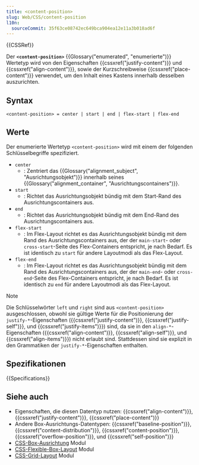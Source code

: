 ```yaml
---
title: <content-position>
slug: Web/CSS/content-position
l10n:
  sourceCommit: 35f63ce08742ec649bca904ea12e11a3b018ad6f
---
```


{{CSSRef}}

Der **`<content-position>`** {{Glossary("enumerated", "enumerierte")}} Wertetyp wird von den Eigenschaften {{cssxref("justify-content")}} und {{cssxref("align-content")}}, sowie der Kurzschreibweise {{cssxref("place-content")}} verwendet, um den Inhalt eines Kastens innerhalb desselben auszurichten.

## Syntax

```plain
<content-position> = center | start | end | flex-start | flex-end
```

## Werte

Der enumerierte Wertetyp `<content-position>` wird mit einem der folgenden Schlüsselbegriffe spezifiziert.

- `center`
  - : Zentriert das {{Glossary("alignment_subject", "Ausrichtungsobjekt")}} innerhalb seines {{Glossary("alignment_container", "Ausrichtungscontainers")}}.
- `start`
  - : Richtet das Ausrichtungsobjekt bündig mit dem Start-Rand des Ausrichtungscontainers aus.
- `end`
  - : Richtet das Ausrichtungsobjekt bündig mit dem End-Rand des Ausrichtungscontainers aus.
- `flex-start`
  - : Im Flex-Layout richtet es das Ausrichtungsobjekt bündig mit dem Rand des Ausrichtungscontainers aus, der der `main-start`- oder `cross-start`-Seite des Flex-Containers entspricht, je nach Bedarf. Es ist identisch zu `start` für andere Layoutmodi als das Flex-Layout.
- `flex-end`
  - : Im Flex-Layout richtet es das Ausrichtungsobjekt bündig mit dem Rand des Ausrichtungscontainers aus, der der `main-end`- oder `cross-end`-Seite des Flex-Containers entspricht, je nach Bedarf. Es ist identisch zu `end` für andere Layoutmodi als das Flex-Layout.

> [!NOTE]
> Die Schlüsselwörter `left` und `right` sind aus `<content-position>` ausgeschlossen, obwohl sie gültige Werte für die Positionierung der `justify-*`-Eigenschaften ({{cssxref("justify-content")}}, {{cssxref("justify-self")}}, und {{cssxref("justify-items")}}) sind, da sie in den `align-*`-Eigenschaften ({{cssxref("align-content")}}, {{cssxref("align-self")}}, und {{cssxref("align-items")}}) nicht erlaubt sind. Stattdessen sind sie explizit in den Grammatiken der `justify-*`-Eigenschaften enthalten.

## Spezifikationen

{{Specifications}}

## Siehe auch

- Eigenschaften, die diesen Datentyp nutzen: {{cssxref("align-content")}}, {{cssxref("justify-content")}}, {{cssxref("place-content")}}
- Andere Box-Ausrichtungs-Datentypen: {{cssxref("baseline-position")}}, {{cssxref("content-distribution")}}, {{cssxref("content-position")}}, {{cssxref("overflow-position")}}, und {{cssxref("self-position")}}
- [CSS-Box-Ausrichtung](/de/docs/Web/CSS/CSS_box_alignment) Modul
- [CSS-Flexible-Box-Layout](/de/docs/Web/CSS/CSS_flexible_box_layout) Modul
- [CSS-Grid-Layout](/de/docs/Web/CSS/CSS_grid_layout) Modul
